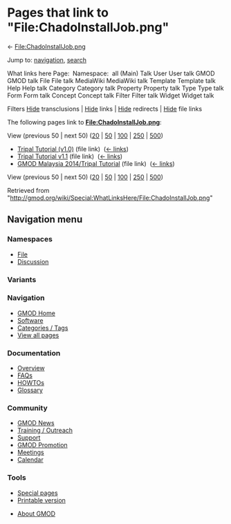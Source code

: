 <div id="mw-page-base" class="noprint">

</div>

<div id="mw-head-base" class="noprint">

</div>

<div id="content" class="mw-body" role="main">

<span id="top"></span>

<div id="mw-js-message" style="display:none;">

</div>



# <span dir="auto">Pages that link to "File:ChadoInstallJob.png"</span>

<div id="bodyContent">

<div id="contentSub">

←
[File:ChadoInstallJob.png](/wiki/File:ChadoInstallJob.png "File:ChadoInstallJob.png")

</div>

<div id="jump-to-nav" class="mw-jump">

Jump to: [navigation](#mw-navigation), [search](#p-search)

</div>

<div id="mw-content-text">

What links here Page:  Namespace:  all (Main) Talk User User talk GMOD
GMOD talk File File talk MediaWiki MediaWiki talk Template Template talk
Help Help talk Category Category talk Property Property talk Type Type
talk Form Form talk Concept Concept talk Filter Filter talk Widget
Widget talk

Filters
[Hide](/mediawiki/index.php?title=Special:WhatLinksHere/File:ChadoInstallJob.png&hidetrans=1 "Special:WhatLinksHere/File:ChadoInstallJob.png")
transclusions \|
[Hide](/mediawiki/index.php?title=Special:WhatLinksHere/File:ChadoInstallJob.png&hidelinks=1 "Special:WhatLinksHere/File:ChadoInstallJob.png")
links \|
[Hide](/mediawiki/index.php?title=Special:WhatLinksHere/File:ChadoInstallJob.png&hideredirs=1 "Special:WhatLinksHere/File:ChadoInstallJob.png")
redirects \|
[Hide](/mediawiki/index.php?title=Special:WhatLinksHere/File:ChadoInstallJob.png&hideimages=1 "Special:WhatLinksHere/File:ChadoInstallJob.png")
file links

The following pages link to
**[File:ChadoInstallJob.png](/wiki/File:ChadoInstallJob.png "File:ChadoInstallJob.png")**:

View (previous 50 \| next 50)
([20](/mediawiki/index.php?title=Special:WhatLinksHere/File:ChadoInstallJob.png&limit=20 "Special:WhatLinksHere/File:ChadoInstallJob.png")
\|
[50](/mediawiki/index.php?title=Special:WhatLinksHere/File:ChadoInstallJob.png&limit=50 "Special:WhatLinksHere/File:ChadoInstallJob.png")
\|
[100](/mediawiki/index.php?title=Special:WhatLinksHere/File:ChadoInstallJob.png&limit=100 "Special:WhatLinksHere/File:ChadoInstallJob.png")
\|
[250](/mediawiki/index.php?title=Special:WhatLinksHere/File:ChadoInstallJob.png&limit=250 "Special:WhatLinksHere/File:ChadoInstallJob.png")
\|
[500](/mediawiki/index.php?title=Special:WhatLinksHere/File:ChadoInstallJob.png&limit=500 "Special:WhatLinksHere/File:ChadoInstallJob.png"))

- [Tripal Tutorial
  (v1.0)](/wiki/Tripal_Tutorial_(v1.0) "Tripal Tutorial (v1.0)") (file
  link) ‎ <span class="mw-whatlinkshere-tools">([←
  links](/mediawiki/index.php?title=Special:WhatLinksHere&target=Tripal+Tutorial+%28v1.0%29 "Special:WhatLinksHere"))</span>
- [Tripal Tutorial
  v1.1](/wiki/Tripal_Tutorial_v1.1 "Tripal Tutorial v1.1") (file link) ‎
  <span class="mw-whatlinkshere-tools">([←
  links](/mediawiki/index.php?title=Special:WhatLinksHere&target=Tripal+Tutorial+v1.1 "Special:WhatLinksHere"))</span>
- [GMOD Malaysia 2014/Tripal
  Tutorial](/wiki/GMOD_Malaysia_2014/Tripal_Tutorial "GMOD Malaysia 2014/Tripal Tutorial")
  (file link) ‎ <span class="mw-whatlinkshere-tools">([←
  links](/mediawiki/index.php?title=Special:WhatLinksHere&target=GMOD+Malaysia+2014%2FTripal+Tutorial "Special:WhatLinksHere"))</span>

View (previous 50 \| next 50)
([20](/mediawiki/index.php?title=Special:WhatLinksHere/File:ChadoInstallJob.png&limit=20 "Special:WhatLinksHere/File:ChadoInstallJob.png")
\|
[50](/mediawiki/index.php?title=Special:WhatLinksHere/File:ChadoInstallJob.png&limit=50 "Special:WhatLinksHere/File:ChadoInstallJob.png")
\|
[100](/mediawiki/index.php?title=Special:WhatLinksHere/File:ChadoInstallJob.png&limit=100 "Special:WhatLinksHere/File:ChadoInstallJob.png")
\|
[250](/mediawiki/index.php?title=Special:WhatLinksHere/File:ChadoInstallJob.png&limit=250 "Special:WhatLinksHere/File:ChadoInstallJob.png")
\|
[500](/mediawiki/index.php?title=Special:WhatLinksHere/File:ChadoInstallJob.png&limit=500 "Special:WhatLinksHere/File:ChadoInstallJob.png"))

</div>

<div class="printfooter">

Retrieved from
"<http://gmod.org/wiki/Special:WhatLinksHere/File:ChadoInstallJob.png>"

</div>

<div id="catlinks" class="catlinks catlinks-allhidden">

</div>

<div class="visualClear">

</div>

</div>

</div>

<div id="mw-navigation">

## Navigation menu

<div id="mw-head">



<div id="left-navigation">

<div id="p-namespaces" class="vectorTabs" role="navigation"
aria-labelledby="p-namespaces-label">

### Namespaces

- <span id="ca-nstab-image"><a href="/wiki/File:ChadoInstallJob.png" accesskey="c"
  title="View the file page [c]">File</a></span>
- <span id="ca-talk"><a
  href="/mediawiki/index.php?title=File_talk:ChadoInstallJob.png&amp;action=edit&amp;redlink=1"
  accesskey="t"
  title="Discussion about the content page [t]">Discussion</a></span>

</div>

<div id="p-variants" class="vectorMenu emptyPortlet" role="navigation"
aria-labelledby="p-variants-label">

### 

### Variants[](#)

<div class="menu">

</div>

</div>

</div>

<div id="right-navigation">





</div>



</div>

</div>

</div>

<div id="mw-panel">

<div id="p-logo" role="banner">

<a href="/wiki/Main_Page"
style="background-image: url(http://gmod.org/images/GMOD-cogs.png);"
title="Visit the main page"></a>

</div>

<div id="p-Navigation" class="portal" role="navigation"
aria-labelledby="p-Navigation-label">

### Navigation

<div class="body">

- <span id="n-GMOD-Home">[GMOD Home](/wiki/Main_Page)</span>
- <span id="n-Software">[Software](/wiki/GMOD_Components)</span>
- <span id="n-Categories-.2F-Tags">[Categories /
  Tags](/wiki/Categories)</span>
- <span id="n-View-all-pages">[View all
  pages](/wiki/Special:AllPages)</span>

</div>

</div>

<div id="p-Documentation" class="portal" role="navigation"
aria-labelledby="p-Documentation-label">

### Documentation

<div class="body">

- <span id="n-Overview">[Overview](/wiki/Overview)</span>
- <span id="n-FAQs">[FAQs](/wiki/Category:FAQ)</span>
- <span id="n-HOWTOs">[HOWTOs](/wiki/Category:HOWTO)</span>
- <span id="n-Glossary">[Glossary](/wiki/Glossary)</span>

</div>

</div>

<div id="p-Community" class="portal" role="navigation"
aria-labelledby="p-Community-label">

### Community

<div class="body">

- <span id="n-GMOD-News">[GMOD News](/wiki/GMOD_News)</span>
- <span id="n-Training-.2F-Outreach">[Training /
  Outreach](/wiki/Training_and_Outreach)</span>
- <span id="n-Support">[Support](/wiki/Support)</span>
- <span id="n-GMOD-Promotion">[GMOD
  Promotion](/wiki/GMOD_Promotion)</span>
- <span id="n-Meetings">[Meetings](/wiki/Meetings)</span>
- <span id="n-Calendar">[Calendar](/wiki/Calendar)</span>

</div>

</div>

<div id="p-tb" class="portal" role="navigation"
aria-labelledby="p-tb-label">

### Tools

<div class="body">

- <span id="t-specialpages"><a href="/wiki/Special:SpecialPages" accesskey="q"
  title="A list of all special pages [q]">Special pages</a></span>
- <span id="t-print"><a
  href="/mediawiki/index.php?title=Special:WhatLinksHere/File:ChadoInstallJob.png&amp;printable=yes"
  rel="alternate" accesskey="p"
  title="Printable version of this page [p]">Printable version</a></span>

</div>

</div>

</div>

</div>

<div id="footer" role="contentinfo">

- <span id="footer-places-about">[About
  GMOD](/wiki/GMOD:About "GMOD:About")</span>

<!-- -->






</div>
